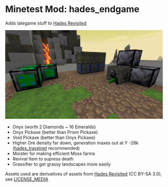 # Minetest Mod: hades_endgame

Adds lategame stuff to [Hades Revisited](https://codeberg.org/Wuzzy/Hades_Revisited)

![Screenshot showing new Features](./screenshot.hd.png)

* Onyx (worth 2 Diamonds ~ 16 Emeralds)
* Onyx Pickaxe (better than Prism Pickaxe)
* Void Pickaxe (better than Onyx Pickaxe)
* Higher Ore density far down, generation maxes out at Y -28k ([hades_travelnet](https://content.minetest.net/packages/SFENCE/hades_travelnet) recommended)
* Moister for making efficient Moss farms
* Revival Item to supress death
* Grassifier to get grassy landscapes more easily

Assets used are derivatives of assets from [Hades Revisited](https://codeberg.org/Wuzzy/Hades_Revisited) (CC BY-SA 3.0), see [LICENSE_MEDIA](./LICENSE_MEDIA)